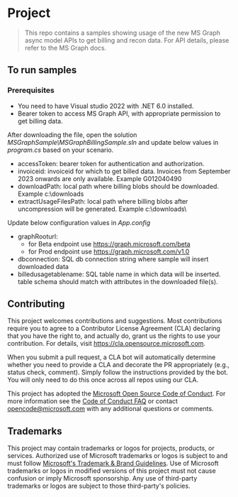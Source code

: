 # Project

> This repo contains a samples showing usage of the new MS Graph async model APIs to get billing and recon data. For API details, please refer to the MS Graph docs.

## To run samples
### Prerequisites
- You need to have Visual studio 2022 with .NET 6.0 installed.
- Bearer token to access MS Graph API, with appropriate permission to get billing data.

After downloading the file, open the solution *MSGraphSample\MSGraphBillingSample.sln* and update below values in *program.cs* based on your scenario.
- accessToken: bearer token for authentication and authorization.
- invoiceid: invoiceid for which to get billed data. Invoices from September 2023 onwards are only available. Example G012040490
- downloadPath: local path where billing blobs should be downloaded. Example c:\downloads
- extractUsageFilesPath: local path where billing blobs after uncompression will be generated. Example c:\downloads\

Update below configuration values in *App.config*
- graphRooturl: 
    - for Beta endpoint use https://graph.microsoft.com/beta
    - for Prod endpoint use https://graph.microsoft.com/v1.0
- dbconnection: SQL db connection string where sample will insert downloaded data
- billedusagetablename: SQL table name in which data will be inserted. table schema should match with attributes in the downloaded file(s).


## Contributing

This project welcomes contributions and suggestions.  Most contributions require you to agree to a
Contributor License Agreement (CLA) declaring that you have the right to, and actually do, grant us
the rights to use your contribution. For details, visit https://cla.opensource.microsoft.com.

When you submit a pull request, a CLA bot will automatically determine whether you need to provide
a CLA and decorate the PR appropriately (e.g., status check, comment). Simply follow the instructions
provided by the bot. You will only need to do this once across all repos using our CLA.

This project has adopted the [Microsoft Open Source Code of Conduct](https://opensource.microsoft.com/codeofconduct/).
For more information see the [Code of Conduct FAQ](https://opensource.microsoft.com/codeofconduct/faq/) or
contact [opencode@microsoft.com](mailto:opencode@microsoft.com) with any additional questions or comments.

## Trademarks

This project may contain trademarks or logos for projects, products, or services. Authorized use of Microsoft 
trademarks or logos is subject to and must follow 
[Microsoft's Trademark & Brand Guidelines](https://www.microsoft.com/en-us/legal/intellectualproperty/trademarks/usage/general).
Use of Microsoft trademarks or logos in modified versions of this project must not cause confusion or imply Microsoft sponsorship.
Any use of third-party trademarks or logos are subject to those third-party's policies.
